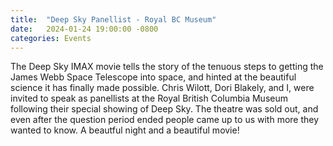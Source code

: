 ```yaml
---
title:  "Deep Sky Panellist - Royal BC Museum"
date:   2024-01-24 19:00:00 -0800
categories: Events 
---
```


The Deep Sky IMAX movie tells the story of the tenuous steps to getting the James Webb Space Telescope into space, and hinted at the beautiful science it has finally made possible. Chris Wilott, Dori Blakely, and I, were invited to speak as panellists at the Royal British Columbia Museum following their special showing of Deep Sky. The theatre was sold out, and even after the question period ended people came up to us with more they wanted to know. A beautful night and a beautiful movie!

